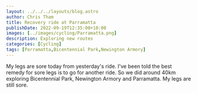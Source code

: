 ```yaml
---
layout: ../../../layouts/blog.astro
author: Chris Tham
title: Recovery ride at Parramatta
publishDate: 2022-09-19T12:35:00+10:00
images: [../images/cycling/Parramatta.png]
description: Exploring new routes
categories: [Cycling]
tags: [Parramatta,Bicentennial Park,Newington Armory]
---
```


My legs are sore today from yesterday's ride. I've been told the best remedy for sore legs is to go for another ride. So we did around 40km exploring Bicentennial Park, Newington Armory and Parramatta. My legs are still sore.
